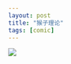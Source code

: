 ```yaml
---
layout: post
title: "猴子理论"
tags: [comic]
---
```


![](http://ww3.sinaimg.cn/mw690/534218ffjw1ec685ipmezj20j60clgms.jpg)
